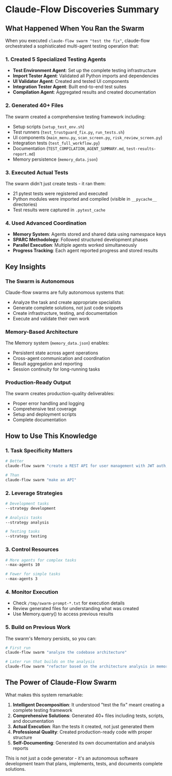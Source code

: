 # Claude-Flow Discoveries Summary

## What Happened When You Ran the Swarm

When you executed `claude-flow swarm "test the fix"`, claude-flow orchestrated a sophisticated multi-agent testing operation that:

### 1. **Created 5 Specialized Testing Agents**
- **Test Environment Agent**: Set up the complete testing infrastructure
- **Import Tester Agent**: Validated all Python imports and dependencies
- **UI Validator Agent**: Created and tested UI components
- **Integration Tester Agent**: Built end-to-end test suites
- **Compilation Agent**: Aggregated results and created documentation

### 2. **Generated 40+ Files**
The swarm created a comprehensive testing framework including:
- Setup scripts (`setup_test_env.sh`)
- Test runners (`test_trustguard_fix.py`, `run_tests.sh`)
- UI components (`main_menu.py`, `scan_screen.py`, `risk_review_screen.py`)
- Integration tests (`test_full_workflow.py`)
- Documentation (`TEST_COMPILATION_AGENT_SUMMARY.md`, `test-results-report.md`)
- Memory persistence (`memory_data.json`)

### 3. **Executed Actual Tests**
The swarm didn't just create tests - it ran them:
- 21 pytest tests were registered and executed
- Python modules were imported and compiled (visible in `__pycache__` directories)
- Test results were captured in `.pytest_cache`

### 4. **Used Advanced Coordination**
- **Memory System**: Agents stored and shared data using namespace keys
- **SPARC Methodology**: Followed structured development phases
- **Parallel Execution**: Multiple agents worked simultaneously
- **Progress Tracking**: Each agent reported progress and stored results

## Key Insights

### The Swarm is Autonomous
Claude-flow swarms are fully autonomous systems that:
- Analyze the task and create appropriate specialists
- Generate complete solutions, not just code snippets
- Create infrastructure, testing, and documentation
- Execute and validate their own work

### Memory-Based Architecture
The Memory system (`memory_data.json`) enables:
- Persistent state across agent operations
- Cross-agent communication and coordination
- Result aggregation and reporting
- Session continuity for long-running tasks

### Production-Ready Output
The swarm creates production-quality deliverables:
- Proper error handling and logging
- Comprehensive test coverage
- Setup and deployment scripts
- Complete documentation

## How to Use This Knowledge

### 1. Task Specificity Matters
```bash
# Better
claude-flow swarm "create a REST API for user management with JWT auth, PostgreSQL, and pytest tests"

# Than
claude-flow swarm "make an API"
```

### 2. Leverage Strategies
```bash
# Development tasks
--strategy development

# Analysis tasks  
--strategy analysis

# Testing tasks
--strategy testing
```

### 3. Control Resources
```bash
# More agents for complex tasks
--max-agents 10

# Fewer for simple tasks
--max-agents 3
```

### 4. Monitor Execution
- Check `/tmp/swarm-prompt-*.txt` for execution details
- Review generated files for understanding what was created
- Use Memory.query() to access previous results

### 5. Build on Previous Work
The swarm's Memory persists, so you can:
```bash
# First run
claude-flow swarm "analyze the codebase architecture"

# Later run that builds on the analysis
claude-flow swarm "refactor based on the architecture analysis in memory"
```

## The Power of Claude-Flow Swarm

What makes this system remarkable:

1. **Intelligent Decomposition**: It understood "test the fix" meant creating a complete testing framework
2. **Comprehensive Solutions**: Generated 40+ files including tests, scripts, and documentation
3. **Actual Execution**: Ran the tests it created, not just generated them
4. **Professional Quality**: Created production-ready code with proper structure
5. **Self-Documenting**: Generated its own documentation and analysis reports

This is not just a code generator - it's an autonomous software development team that plans, implements, tests, and documents complete solutions.